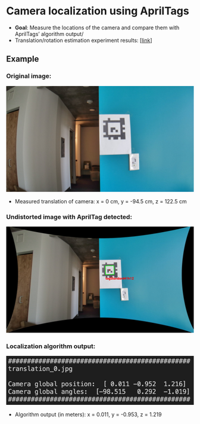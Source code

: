 # Camera localization using AprilTags 

- **Goal**: Measure the locations of the camera and compare them with AprilTags’ algorithm output/
- Translation/rotation estimation experiment results: [[link](https://docs.google.com/presentation/d/1nB0fvfwQufdiujhKGforBgsoaFsC6xwerG_3aSSScB0/edit#slide=id.gdd6fadd917_0_0)]

## Example

### Original image:
<img src = 'images/translation/translation_0.jpg' width=600>

- Measured translation of camera: x = 0 cm, y = -94.5 cm, z = 122.5 cm

### Undistorted image with AprilTag detected:
<img src = 'images/undistorted_translation/translation_0.jpg' width=600>

### Localization algorithm output:
<img src = 'images/translation_results/0.png' width=600>

- Algorithm output (in meters): x = 0.011, y = -0.953, z = 1.219
